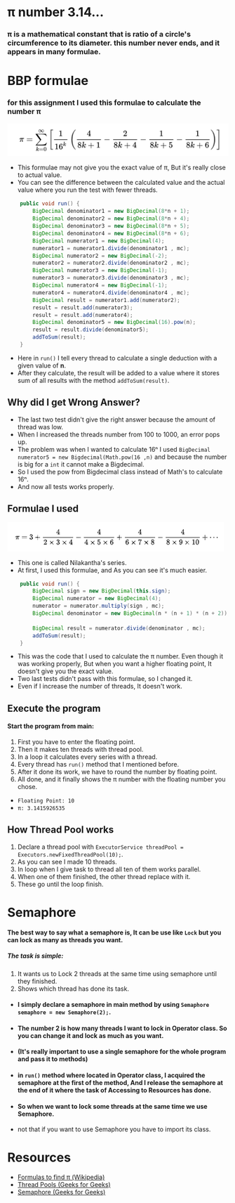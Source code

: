 # π number 3.14...
### π is a mathematical constant that is ratio of a circle's circumference to its diameter. this number never ends, and it appears in many formulae.
# BBP formulae
### for this assignment I used this formulae to calculate the number π
![img.png](img.png)
* This formulae may not give you the exact value of π, But it's really close to actual value.
* You can see the difference between the calculated value and the actual value where you run the test with fewer threads.
```java
    public void run() {
        BigDecimal denominator1 = new BigDecimal(8*n + 1);
        BigDecimal denominator2 = new BigDecimal(8*n + 4);
        BigDecimal denominator3 = new BigDecimal(8*n + 5);
        BigDecimal denominator4 = new BigDecimal(8*n + 6);
        BigDecimal numerator1 = new BigDecimal(4);
        numerator1 = numerator1.divide(denominator1 , mc);
        BigDecimal numerator2 = new BigDecimal(-2);
        numerator2 = numerator2.divide(denominator2 , mc);
        BigDecimal numerator3 = new BigDecimal(-1);
        numerator3 = numerator3.divide(denominator3 , mc);
        BigDecimal numerator4 = new BigDecimal(-1);
        numerator4 = numerator4.divide(denominator4 , mc);
        BigDecimal result = numerator1.add(numerator2);
        result = result.add(numerator3);
        result = result.add(numerator4);
        BigDecimal denominator5 = new BigDecimal(16).pow(n);
        result = result.divide(denominator5);
        addToSum(result);
    }
```
* Here in `run()` I tell every thread to calculate a single deduction with a given value of **n**.
* After they calculate, the result will be added to a value where it stores sum of all results with the method `addToSum(result)`.
## Why did I get Wrong Answer?
* The last two test didn't give the right answer because the amount of thread was low.
* When I increased the threads number from 100 to 1000, an error pops up.
* The problem was when I wanted to calculate 16ⁿ I used `BigDecimal numerator5 = new Bigdecimal(Math.pow(16 ,n)` and because the number is big for a `int` it cannot make a Bigdecimal.
* So I used the pow from Bigdecimal class instead of Math's to calculate 16ⁿ.
* And now all tests works properly.
## Formulae I used
![img_1.png](img_1.png)
* This one is called Nilakantha's series.
* At first, I used this formulae, and As you can see it's much easier.
```java
    public void run() {
        BigDecimal sign = new BigDecimal(this.sign);
        BigDecimal numerator = new BigDecimal(4);
        numerator = numerator.multiply(sign , mc);
        BigDecimal denominator = new BigDecimal(n * (n + 1) * (n + 2));

        BigDecimal result = numerator.divide(denominator , mc);
        addToSum(result);
    }
```
* This was the code that I used to calculate the π number. Even though it was working properly, But when you want a higher floating point, It doesn't give you the exact value.
* Two last tests didn't pass with this formulae, so I changed it.
* Even if I increase the number of threads, It doesn't work.
## Execute the program
#### Start the program from main:
1. First you have to enter the floating point.
2. Then it makes ten threads with thread pool.
3. In a loop it calculates every series with a thread.
4. Every thread has `run()` method that I mentioned before.
5. After it done its work, we have to round the number by floating point.
6. All done, and it finally shows the π number with the floating number you chose.
- `Floating Point: 10`
- `π: 3.1415926535`
## How Thread Pool works
1. Declare a thread pool with `ExecutorService threadPool = Executors.newFixedThreadPool(10);`.
2. As you can see I made 10 threads.
3. In loop when I give task to thread all ten of them works parallel.
4. When one of them finished, the other thread replace with it.
5. These go until the loop finish.
# Semaphore
#### The best way to say what a semaphore is, It can be use like `Lock` but you can lock as many as threads you want.
##### The task is simple:
1. It wants us to Lock 2 threads at the same time using semaphore until they finished.
2. Shows which thread has done its task.
* #### I simply declare a semaphore in main method by using `Semaphore semaphore = new Semaphore(2);`.
* #### The number 2 is how many threads I want to lock in Operator class. So you can change it and lock as much as you want.
* #### **(It's really important to use a single semaphore for the whole program and pass it to methods)**
* #### in `run()` method where located in Operator class, I acquired the semaphore at the first of the method, And I release the semaphore at the end of it where the task of **Accessing to Resources** has done.
* #### So when we want to lock some threads at the same time we use Semaphore.
* not that if you want to use Semaphore you have to import its class.
# Resources
* [Formulas to find π (Wikipedia)](https://en.wikipedia.org/wiki/Pi)
* [Thread Pools (Geeks for Geeks)](https://www.geeksforgeeks.org/thread-pools-java/)
* [Semaphore (Geeks for Geeks)](https://www.geeksforgeeks.org/semaphore-in-java/)